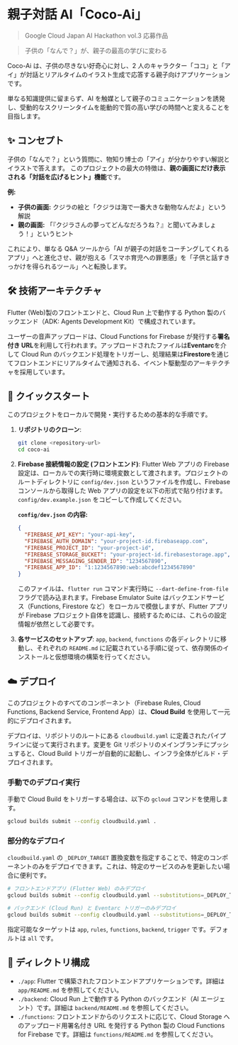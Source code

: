 # 親子対話 AI「Coco-Ai」

> Google Cloud Japan AI Hackathon vol.3 応募作品

> 子供の「なんで？」が、親子の最高の学びに変わる

Coco-Ai は、子供の尽きない好奇心に対し、2 人のキャラクター「ココ」と「アイ」が対話とリアルタイムのイラスト生成で応答する親子向けアプリケーションです。

単なる知識提供に留まらず、AI を触媒として親子のコミュニケーションを誘発し、受動的なスクリーンタイムを能動的で質の高い学びの時間へと変えることを目指します。

## ✨ コンセプト

子供の「なんで？」という質問に、物知り博士の「アイ」が分かりやすい解説とイラストで答えます。
このプロジェクトの最大の特徴は、**親の画面にだけ表示される「対話を広げるヒント」機能**です。

**例:**

- **子供の画面:** クジラの絵と「クジラは海で一番大きな動物なんだよ」という解説
- **親の画面:** 「『クジラさんの夢ってどんなだろうね？』と聞いてみましょう！」というヒント

これにより、単なる Q&A ツールから「AI が親子の対話をコーチングしてくれるアプリ」へと進化させ、親が抱える「スマホ育児への罪悪感」を「子供と話すきっかけを得られるツール」へと転換します。

## 🛠️ 技術アーキテクチャ

Flutter (Web)製のフロントエンドと、Cloud Run 上で動作する Python 製のバックエンド（ADK: Agents Development Kit）で構成されています。

ユーザーの音声アップロードは、Cloud Functions for Firebase が発行する**署名付き URL**を利用して行われます。アップロードされたファイルは**Eventarc**を介して Cloud Run のバックエンド処理をトリガーし、処理結果は**Firestore**を通じてフロントエンドにリアルタイムで通知される、イベント駆動型のアーキテクチャを採用しています。

## 🚀 クイックスタート

このプロジェクトをローカルで開発・実行するための基本的な手順です。

1.  **リポジトリのクローン**:

    ```bash
    git clone <repository-url>
    cd coco-ai
    ```

2.  **Firebase 接続情報の設定 (フロントエンド)**:
    Flutter Web アプリの Firebase 設定は、ローカルでの実行時に環境変数として渡されます。プロジェクトのルートディレクトリに `config/dev.json` というファイルを作成し、Firebase コンソールから取得した Web アプリの設定を以下の形式で貼り付けます。
    `config/dev.example.json` をコピーして作成してください。

    **`config/dev.json` の内容:**

    ```json
    {
      "FIREBASE_API_KEY": "your-api-key",
      "FIREBASE_AUTH_DOMAIN": "your-project-id.firebaseapp.com",
      "FIREBASE_PROJECT_ID": "your-project-id",
      "FIREBASE_STORAGE_BUCKET": "your-project-id.firebasestorage.app",
      "FIREBASE_MESSAGING_SENDER_ID": "1234567890",
      "FIREBASE_APP_ID": "1:1234567890:web:abcdef1234567890"
    }
    ```

    このファイルは、`flutter run` コマンド実行時に `--dart-define-from-file` フラグで読み込まれます。Firebase Emulator Suite はバックエンドサービス（Functions, Firestore など）をローカルで模倣しますが、Flutter アプリが Firebase プロジェクト自体を認識し、接続するためには、これらの設定情報が依然として必要です。

3.  **各サービスのセットアップ**:
    `app`, `backend`, `functions` の各ディレクトリに移動し、それぞれの `README.md` に記載されている手順に従って、依存関係のインストールと仮想環境の構築を行ってください。

## ☁️ デプロイ

このプロジェクトのすべてのコンポーネント（Firebase Rules, Cloud Functions, Backend Service, Frontend App）は、**Cloud Build** を使用して一元的にデプロイされます。

デプロイは、リポジトリのルートにある `cloudbuild.yaml` に定義されたパイプラインに従って実行されます。変更を Git リポジトリのメインブランチにプッシュすると、Cloud Build トリガーが自動的に起動し、インフラ全体がビルド・デプロイされます。

### 手動でのデプロイ実行

手動で Cloud Build をトリガーする場合は、以下の `gcloud` コマンドを使用します。

```bash
gcloud builds submit --config cloudbuild.yaml .
```

### 部分的なデプロイ
`cloudbuild.yaml` の `_DEPLOY_TARGET` 置換変数を指定することで、特定のコンポーネントのみをデプロイできます。これは、特定のサービスのみを更新したい場合に便利です。

```bash
# フロントエンドアプリ (Flutter Web) のみデプロイ
gcloud builds submit --config cloudbuild.yaml --substitutions=_DEPLOY_TARGET=app .

# バックエンド (Cloud Run) と Eventarc トリガーのみデプロイ
gcloud builds submit --config cloudbuild.yaml --substitutions=_DEPLOY_TARGET=backend .
```

指定可能なターゲットは `app`, `rules`, `functions`, `backend`, `trigger` です。デフォルトは `all` です。

## 📂 ディレクトリ構成

- `./app`: Flutter で構築されたフロントエンドアプリケーションです。詳細は `app/README.md` を参照してください。
- `./backend`: Cloud Run 上で動作する Python のバックエンド（AI エージェント）です。詳細は `backend/README.md` を参照してください。
- `./functions`: フロントエンドからのリクエストに応じて、Cloud Storage へのアップロード用署名付き URL を発行する Python 製の Cloud Functions for Firebase です。詳細は `functions/README.md` を参照してください。
